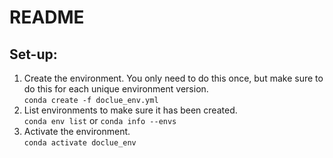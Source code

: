 # README

## Set-up:
1. Create the environment. You only need to do this once, but make sure to do this for each unique environment version. \
  `conda create -f doclue_env.yml`
2. List environments to make sure it has been created. \
  `conda env list` or `conda info --envs` 
3. Activate the environment. \
  `conda activate doclue_env`
